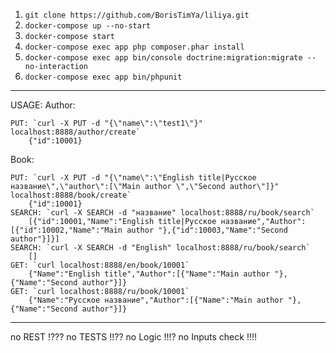 1. `git clone https://github.com/BorisTimYa/liliya.git` 
2. `docker-compose up --no-start`
3. `docker-compose start`
4. `docker-compose exec app php composer.phar install`   
5. `docker-compose exec app bin/console doctrine:migration:migrate --no-interaction`
6. `docker-compose exec app bin/phpunit`
-------------------
USAGE:
Author:
    
    PUT: `curl -X PUT -d "{\"name\":\"test1\"}" localhost:8888/author/create`
        {"id":10001}
Book:

    PUT: `curl -X PUT -d "{\"name\":\"English title|Русское название\",\"author\":[\"Main author \",\"Second author\"]}" localhost:8888/book/create`
        {"id":10001}
    SEARCH: `curl -X SEARCH -d "название" localhost:8888/ru/book/search`
        [{"id":10001,"Name":"English title|Русское название","Author":[{"id":10002,"Name":"Main author "},{"id":10003,"Name":"Second author"}]}]
    SEARCH: `curl -X SEARCH -d "English" localhost:8888/ru/book/search`
        []
    GET: `curl localhost:8888/en/book/10001`
        {"Name":"English title","Author":[{"Name":"Main author "},{"Name":"Second author"}]}    
    GET: `curl localhost:8888/ru/book/10001`
        {"Name":"Русское название","Author":[{"Name":"Main author "},{"Name":"Second author"}]}    
    

-----
 no REST  !???
 no TESTS !!??
 no Logic !!!?
 no Inputs check !!!!